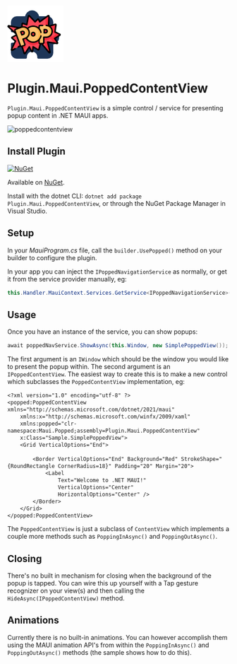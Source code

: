 <!-- 
Everything in here is of course optional. If you want to add/remove something, absolutely do so as you see fit.
This example README has some dummy APIs you'll need to replace and only acts as a placeholder for some inspiration that you can fill in with your own functionalities.
-->
![](nuget.png)
# Plugin.Maui.PoppedContentView

`Plugin.Maui.PoppedContentView` is a simple control / service for presenting popup content in .NET MAUI apps.

![poppedcontentview](https://github.com/Redth/Plugin.Maui.PoppedContentView/assets/271950/668398c6-505e-4b9c-9094-9a54be0d5fe9)


## Install Plugin

[![NuGet](https://img.shields.io/nuget/v/Plugin.Maui.PoppedContentView.svg?label=NuGet)](https://www.nuget.org/packages/Plugin.Maui.PoppedContentView/)

Available on [NuGet](http://www.nuget.org/packages/Plugin.Maui.PoppedContentView).

Install with the dotnet CLI: `dotnet add package Plugin.Maui.PoppedContentView`, or through the NuGet Package Manager in Visual Studio.

## Setup

In your _MauiProgram.cs_ file, call the `builder.UsePopped()` method on your builder to configure the plugin.

In your app you can inject the `IPoppedNavigationService` as normally, or get it from the service provider manually, eg:

```csharp
this.Handler.MauiContext.Services.GetService<IPoppedNavigationService>();
```

## Usage

Once you have an instance of the service, you can show popups:

```csharp
await poppedNavService.ShowAsync(this.Window, new SimplePoppedView());
```

The first argument is an `IWindow` which should be the window you would like to present the popup within.  The second argument is an `IPoppedContentView`.  The easiest way to create this is to make a new control which subclasses the `PoppedContentView` implementation, eg:

```xaml
<?xml version="1.0" encoding="utf-8" ?>
<popped:PoppedContentView xmlns="http://schemas.microsoft.com/dotnet/2021/maui"
    xmlns:x="http://schemas.microsoft.com/winfx/2009/xaml"
    xmlns:popped="clr-namespace:Maui.Popped;assembly=Plugin.Maui.PoppedContentView"
    x:Class="Sample.SimplePoppedView">
    <Grid VerticalOptions="End">

        <Border VerticalOptions="End" Background="Red" StrokeShape="{RoundRectangle CornerRadius=18}" Padding="20" Margin="20">
            <Label 
                Text="Welcome to .NET MAUI!"
                VerticalOptions="Center" 
                HorizontalOptions="Center" />
        </Border>
    </Grid>
</popped:PoppedContentView>
```

The `PoppedContentView` is just a subclass of `ContentView` which implements a couple more methods such as `PoppingInAsync()` and `PoppingOutAsync()`.

## Closing 

There's no built in mechanism for closing when the background of the popup is tapped.  You can wire this up yourself with a Tap gesture recognizer on your view(s) and then calling the `HideAsync(IPoppedContentView)` method.

## Animations

Currently there is no built-in animations.  You can however accomplish them using the MAUI animation API's from within the `PoppingInAsync()` and `PoppingOutAsync()` methods (the sample shows how to do this).


